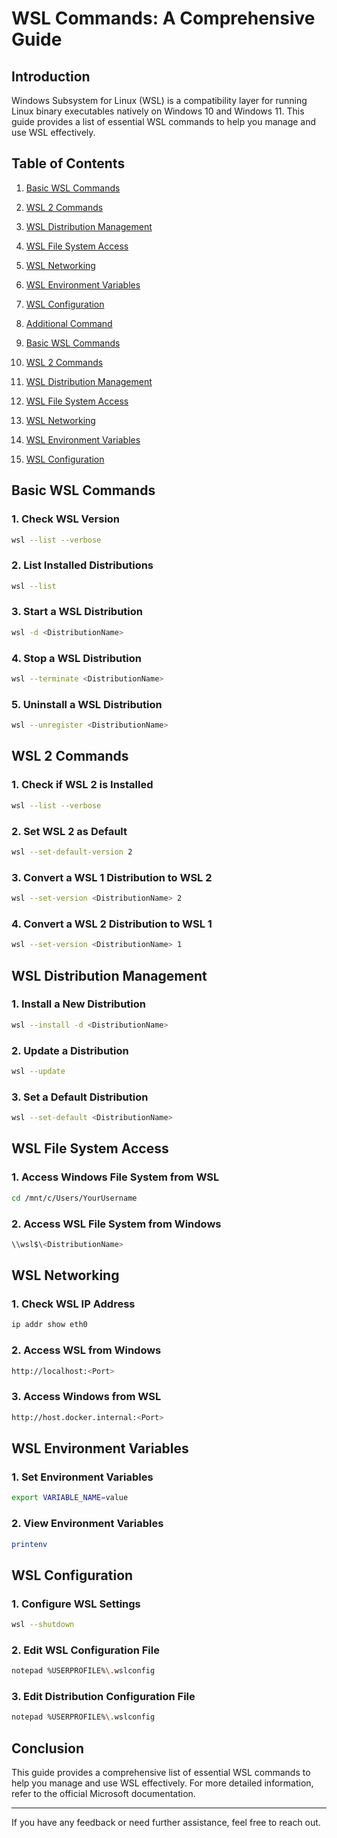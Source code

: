 # WSL Commands: A Comprehensive Guide

## Introduction

Windows Subsystem for Linux (WSL) is a compatibility layer for running Linux binary executables natively on Windows 10 and Windows 11. This guide provides a list of essential WSL commands to help you manage and use WSL effectively.

## Table of Contents

1. [Basic WSL Commands](#basic-wsl-commands)
2. [WSL 2 Commands](#wsl-2-commands)
3. [WSL Distribution Management](#wsl-distribution-management)
4. [WSL File System Access](#wsl-file-system-access)
5. [WSL Networking](#wsl-networking)
6. [WSL Environment Variables](#wsl-environment-variables)
7. [WSL Configuration](#wsl-configuration)
8. [Additional Command](#additional-command)

1. [Basic WSL Commands](#basic-wsl-commands)
2. [WSL 2 Commands](#wsl-2-commands)
3. [WSL Distribution Management](#wsl-distribution-management)
4. [WSL File System Access](#wsl-file-system-access)
5. [WSL Networking](#wsl-networking)
6. [WSL Environment Variables](#wsl-environment-variables)
7. [WSL Configuration](#wsl-configuration)

## Basic WSL Commands

### 1. Check WSL Version
```sh
wsl --list --verbose
```

### 2. List Installed Distributions
```sh
wsl --list
```

### 3. Start a WSL Distribution
```sh
wsl -d <DistributionName>
```

### 4. Stop a WSL Distribution
```sh
wsl --terminate <DistributionName>
```

### 5. Uninstall a WSL Distribution
```sh
wsl --unregister <DistributionName>
```

## WSL 2 Commands

### 1. Check if WSL 2 is Installed
```sh
wsl --list --verbose
```

### 2. Set WSL 2 as Default
```sh
wsl --set-default-version 2
```

### 3. Convert a WSL 1 Distribution to WSL 2
```sh
wsl --set-version <DistributionName> 2
```

### 4. Convert a WSL 2 Distribution to WSL 1
```sh
wsl --set-version <DistributionName> 1
```

## WSL Distribution Management

### 1. Install a New Distribution
```sh
wsl --install -d <DistributionName>
```

### 2. Update a Distribution
```sh
wsl --update
```

### 3. Set a Default Distribution
```sh
wsl --set-default <DistributionName>
```

## WSL File System Access

### 1. Access Windows File System from WSL
```sh
cd /mnt/c/Users/YourUsername
```

### 2. Access WSL File System from Windows
```sh
\\wsl$\<DistributionName>
```

## WSL Networking

### 1. Check WSL IP Address
```sh
ip addr show eth0
```

### 2. Access WSL from Windows
```sh
http://localhost:<Port>
```

### 3. Access Windows from WSL
```sh
http://host.docker.internal:<Port>
```

## WSL Environment Variables

### 1. Set Environment Variables
```sh
export VARIABLE_NAME=value
```

### 2. View Environment Variables
```sh
printenv
```

## WSL Configuration

### 1. Configure WSL Settings
```sh
wsl --shutdown
```

### 2. Edit WSL Configuration File
```sh
notepad %USERPROFILE%\.wslconfig
```

### 3. Edit Distribution Configuration File
```sh
notepad %USERPROFILE%\.wslconfig
```

## Conclusion

This guide provides a comprehensive list of essential WSL commands to help you manage and use WSL effectively. For more detailed information, refer to the official Microsoft documentation.

---

If you have any feedback or need further assistance, feel free to reach out.
